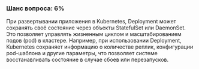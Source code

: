 ### Шанс вопроса: 6%

При развертывании приложения в Kubernetes, Deployment может сохранять своё состояние через объекты StatefulSet или DaemonSet. Это позволяет управлять жизненным циклом и масштабированием подов (pod) в кластере. Например, при использовании Deployment, Kubernetes сохраняет информацию о количестве реплик, конфигурации pod-шаблона и другие параметры, что позволяет системе восстанавливать состояние в случае сбоев или перезапусков.